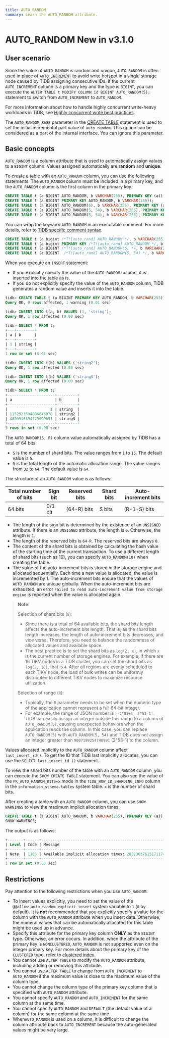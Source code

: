 ```yaml
---
title: AUTO_RANDOM
summary: Learn the AUTO_RANDOM attribute.
---
```


# AUTO_RANDOM <span class="version-mark">New in v3.1.0</span>

## User scenario

Since the value of `AUTO_RANDOM` is random and unique, `AUTO_RANDOM` is often used in place of [`AUTO_INCREMENT`](/auto-increment.md) to avoid write hotspot in a single storage node caused by TiDB assigning consecutive IDs. If the current `AUTO_INCREMENT` column is a primary key and the type is `BIGINT`, you can execute the `ALTER TABLE t MODIFY COLUMN id BIGINT AUTO_RANDOM(5);` statement to switch from `AUTO_INCREMENT` to `AUTO_RANDOM`.

<CustomContent platform="tidb">

For more information about how to handle highly concurrent write-heavy workloads in TiDB, see [Highly concurrent write best practices](/best-practices/high-concurrency-best-practices.md).

</CustomContent>

The `AUTO_RANDOM_BASE` parameter in the [CREATE TABLE](/sql-statements/sql-statement-create-table.md) statement is used to set the initial incremental part value of `auto_random`. This option can be considered as a part of the internal interface. You can ignore this parameter.

## Basic concepts

`AUTO_RANDOM` is a column attribute that is used to automatically assign values to a `BIGINT` column. Values assigned automatically are **random** and **unique**.

To create a table with an `AUTO_RANDOM` column, you can use the following statements. The `AUTO_RANDOM` column must be included in a primary key, and the `AUTO_RANDOM` column is the first column in the primary key.

```sql
CREATE TABLE t (a BIGINT AUTO_RANDOM, b VARCHAR(255), PRIMARY KEY (a));
CREATE TABLE t (a BIGINT PRIMARY KEY AUTO_RANDOM, b VARCHAR(255));
CREATE TABLE t (a BIGINT AUTO_RANDOM(6), b VARCHAR(255), PRIMARY KEY (a));
CREATE TABLE t (a BIGINT AUTO_RANDOM(5, 54), b VARCHAR(255), PRIMARY KEY (a));
CREATE TABLE t (a BIGINT AUTO_RANDOM(5, 54), b VARCHAR(255), PRIMARY KEY (a, b));
```

You can wrap the keyword `AUTO_RANDOM` in an executable comment. For more details, refer to [TiDB specific comment syntax](/comment-syntax.md#tidb-specific-comment-syntax).

```sql
CREATE TABLE t (a bigint /*T![auto_rand] AUTO_RANDOM */, b VARCHAR(255), PRIMARY KEY (a));
CREATE TABLE t (a bigint PRIMARY KEY /*T![auto_rand] AUTO_RANDOM */, b VARCHAR(255));
CREATE TABLE t (a BIGINT /*T![auto_rand] AUTO_RANDOM(6) */, b VARCHAR(255), PRIMARY KEY (a));
CREATE TABLE t (a BIGINT  /*T![auto_rand] AUTO_RANDOM(5, 54) */, b VARCHAR(255), PRIMARY KEY (a));
```

When you execute an `INSERT` statement:

- If you explicitly specify the value of the `AUTO_RANDOM` column, it is inserted into the table as is.
- If you do not explicitly specify the value of the `AUTO_RANDOM` column, TiDB generates a random value and inserts it into the table.

```sql
tidb> CREATE TABLE t (a BIGINT PRIMARY KEY AUTO_RANDOM, b VARCHAR(255));
Query OK, 0 rows affected, 1 warning (0.01 sec)

tidb> INSERT INTO t(a, b) VALUES (1, 'string');
Query OK, 1 row affected (0.00 sec)

tidb> SELECT * FROM t;
+---+--------+
| a | b      |
+---+--------+
| 1 | string |
+---+--------+
1 row in set (0.01 sec)

tidb> INSERT INTO t(b) VALUES ('string2');
Query OK, 1 row affected (0.00 sec)

tidb> INSERT INTO t(b) VALUES ('string3');
Query OK, 1 row affected (0.00 sec)

tidb> SELECT * FROM t;
+---------------------+---------+
| a                   | b       |
+---------------------+---------+
|                   1 | string  |
| 1152921504606846978 | string2 |
| 4899916394579099651 | string3 |
+---------------------+---------+
3 rows in set (0.00 sec)
```

The `AUTO_RANDOM(S, R)` column value automatically assigned by TiDB has a total of 64 bits:

- `S` is the number of shard bits. The value ranges from `1` to `15`. The default value is `5`.
- `R` is the total length of the automatic allocation range. The value ranges from `32` to `64`. The default value is `64`.

The structure of an `AUTO_RANDOM` value is as follows:

| Total number of bits | Sign bit | Reserved bits | Shard bits | Auto-increment bits |
|---------|---------|-------------|--------|--------------|
| 64 bits | 0/1 bit | (64-R) bits | S bits | (R-1-S) bits |

- The length of the sign bit is determined by the existence of an `UNSIGNED` attribute. If there is an `UNSIGNED` attribute, the length is `0`. Otherwise, the length is `1`.
- The length of the reserved bits is `64-R`. The reserved bits are always `0`.
- The content of the shard bits is obtained by calculating the hash value of the starting time of the current transaction. To use a different length of shard bits (such as 10), you can specify `AUTO_RANDOM(10)` when creating the table.
- The value of the auto-increment bits is stored in the storage engine and allocated sequentially. Each time a new value is allocated, the value is incremented by 1. The auto-increment bits ensure that the values of `AUTO_RANDOM` are unique globally. When the auto-increment bits are exhausted, an error `Failed to read auto-increment value from storage engine` is reported when the value is allocated again.

> **Note:**
>
> Selection of shard bits (`S`):
>
> - Since there is a total of 64 available bits, the shard bits length affects the auto-increment bits length. That is, as the shard bits length increases, the length of auto-increment bits decreases, and vice versa. Therefore, you need to balance the randomness of allocated values and available space.
> - The best practice is to set the shard bits as `log(2, x)`, in which `x` is the current number of storage engines. For example, if there are 16 TiKV nodes in a TiDB cluster, you can set the shard bits as `log(2, 16)`, that is `4`. After all regions are evenly scheduled to each TiKV node, the load of bulk writes can be uniformly distributed to different TiKV nodes to maximize resource utilization.
>
> Selection of range (`R`):
>
> - Typically, the `R` parameter needs to be set when the numeric type of the application cannot represent a full 64-bit integer.
> - For example, the range of JSON number is `[-2^53+1, 2^53-1]`. TiDB can easily assign an integer outside this range to a column of `AUTO_RANDOM(5)`, causing unexpected behaviors when the application reads the column. In this case, you can replace `AUTO_RANDOM(5)` with `AUTO_RANDOM(5, 54)` and TiDB does not assign an integer greater than `9007199254740991` (2^53-1) to the column.

Values allocated implicitly to the `AUTO_RANDOM` column affect `last_insert_id()`. To get the ID that TiDB last implicitly allocates, you can use the `SELECT last_insert_id ()` statement.

To view the shard bits number of the table with an `AUTO_RANDOM` column, you can execute the `SHOW CREATE TABLE` statement. You can also see the value of the `PK_AUTO_RANDOM_BITS=x` mode in the `TIDB_ROW_ID_SHARDING_INFO` column in the `information_schema.tables` system table. `x` is the number of shard bits.

After creating a table with an `AUTO_RANDOM` column, you can use `SHOW WARNINGS` to view the maximum implicit allocation times:

```sql
CREATE TABLE t (a BIGINT AUTO_RANDOM, b VARCHAR(255), PRIMARY KEY (a));
SHOW WARNINGS;
```

The output is as follows:

```sql
+-------+------+---------------------------------------------------------+
| Level | Code | Message                                                 |
+-------+------+---------------------------------------------------------+
| Note  | 1105 | Available implicit allocation times: 288230376151711743 |
+-------+------+---------------------------------------------------------+
1 row in set (0.00 sec)
```

## Restrictions

Pay attention to the following restrictions when you use `AUTO_RANDOM`:

- To insert values explicitly, you need to set the value of the `@@allow_auto_random_explicit_insert` system variable to `1` (`0` by default). It is **not** recommended that you explicitly specify a value for the column with the `AUTO_RANDOM` attribute when you insert data. Otherwise, the numeral values that can be automatically allocated for this table might be used up in advance.
- Specify this attribute for the primary key column **ONLY** as the `BIGINT` type. Otherwise, an error occurs. In addition, when the attribute of the primary key is `NONCLUSTERED`, `AUTO_RANDOM` is not supported even on the integer primary key. For more details about the primary key of the `CLUSTERED` type, refer to [clustered index](/clustered-indexes.md).
- You cannot use `ALTER TABLE` to modify the `AUTO_RANDOM` attribute, including adding or removing this attribute.
- You cannot use `ALTER TABLE` to change from `AUTO_INCREMENT` to `AUTO_RANDOM` if the maximum value is close to the maximum value of the column type.
- You cannot change the column type of the primary key column that is specified with `AUTO_RANDOM` attribute.
- You cannot specify `AUTO_RANDOM` and `AUTO_INCREMENT` for the same column at the same time.
- You cannot specify `AUTO_RANDOM` and `DEFAULT` (the default value of a column) for the same column at the same time.
- When`AUTO_RANDOM` is used on a column, it is difficult to change the column attribute back to `AUTO_INCREMENT` because the auto-generated values might be very large.
